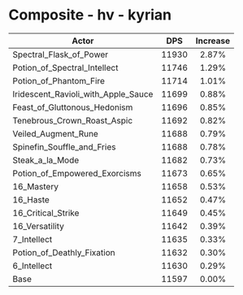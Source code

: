 # Composite - hv - kyrian
| Actor | DPS | Increase |
|---|:---:|:---:|
|Spectral_Flask_of_Power|11930|2.87%|
|Potion_of_Spectral_Intellect|11746|1.29%|
|Potion_of_Phantom_Fire|11714|1.01%|
|Iridescent_Ravioli_with_Apple_Sauce|11699|0.88%|
|Feast_of_Gluttonous_Hedonism|11696|0.85%|
|Tenebrous_Crown_Roast_Aspic|11692|0.82%|
|Veiled_Augment_Rune|11688|0.79%|
|Spinefin_Souffle_and_Fries|11688|0.78%|
|Steak_a_la_Mode|11682|0.73%|
|Potion_of_Empowered_Exorcisms|11673|0.65%|
|16_Mastery|11658|0.53%|
|16_Haste|11652|0.47%|
|16_Critical_Strike|11649|0.45%|
|16_Versatility|11642|0.39%|
|7_Intellect|11635|0.33%|
|Potion_of_Deathly_Fixation|11632|0.30%|
|6_Intellect|11630|0.29%|
|Base|11597|0.00%|
